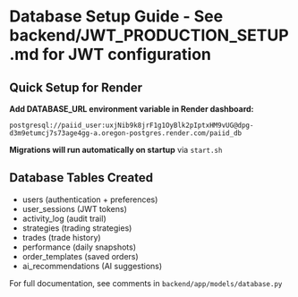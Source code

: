 # Database Setup Guide - See backend/JWT_PRODUCTION_SETUP.md for JWT configuration

## Quick Setup for Render

**Add DATABASE_URL environment variable in Render dashboard:**

```
postgresql://paiid_user:uxjNib9k8jrF1g1OyBlk2pIptxHM9vUG@dpg-d3m9etumcj7s73age4gg-a.oregon-postgres.render.com/paiid_db
```

**Migrations will run automatically on startup** via `start.sh`

## Database Tables Created

- users (authentication + preferences)
- user_sessions (JWT tokens)
- activity_log (audit trail)
- strategies (trading strategies)
- trades (trade history)
- performance (daily snapshots)
- order_templates (saved orders)
- ai_recommendations (AI suggestions)

For full documentation, see comments in `backend/app/models/database.py`
